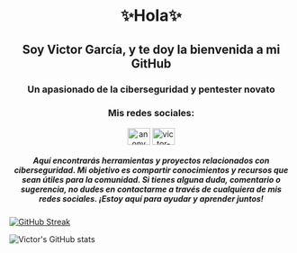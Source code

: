 <h1 align="center">✨Hola✨</h1>
<h2 align="center">Soy Victor García, y te doy la bienvenida a mi GitHub</h2>
<h3 align="center">Un apasionado de la ciberseguridad y pentester novato</h3>

<h3 align="center">Mis redes sociales:</h3>
<p align="center">
<a href="https://github.com/anonymous-17-03" target="blank"><img align="center" src="https://raw.githubusercontent.com/rahuldkjain/github-profile-readme-generator/master/src/images/icons/Social/github.svg" alt="anonymous-17-03" height="30" width="40" /></a>
<a href="https://www.linkedin.com/in/victor-garc%C3%ADa-nova-hacking/" target="blank"><img align="center" src="https://raw.githubusercontent.com/rahuldkjain/github-profile-readme-generator/master/src/images/icons/Social/linkedin.svg" alt="victor-garcía-nova-hacking" height="30" width="40" /></a>
</p>

<h5 align="center">Aquí encontrarás herramientas y proyectos relacionados con ciberseguridad. Mi objetivo es compartir conocimientos y recursos que sean útiles para la comunidad. Si tienes alguna duda, comentario o sugerencia, no dudes en contactarme a través de cualquiera de mis redes sociales. ¡Estoy aquí para ayudar y aprender juntos!</h5>

[![GitHub Streak](https://github-readme-streak-stats.herokuapp.com/?user=anonymous-17-03&theme=dark)](https://git.io/streak-stats)

![Victor's GitHub stats](https://github-readme-stats.vercel.app/api?username=anonymous-17-03&show_icons=true&theme=dark)

